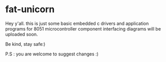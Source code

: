 # fat-unicorn

Hey y'all. this is just some basic embedded c drivers and application programs for 8051 microcontroller
component interfacing diagrams will be uploaded soon.

Be kind, stay safe:)

P.S : you are welcome to suggest changes :)
